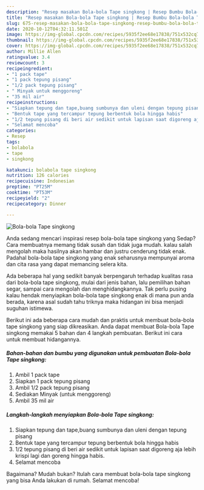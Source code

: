 ```yaml
---
description: "Resep masakan Bola-bola Tape singkong | Resep Bumbu Bola-bola Tape singkong Yang Enak Banget"
title: "Resep masakan Bola-bola Tape singkong | Resep Bumbu Bola-bola Tape singkong Yang Enak Banget"
slug: 675-resep-masakan-bola-bola-tape-singkong-resep-bumbu-bola-bola-tape-singkong-yang-enak-banget
date: 2020-10-12T04:32:11.501Z
image: https://img-global.cpcdn.com/recipes/5935f2ee68e17838/751x532cq70/bola-bola-tape-singkong-foto-resep-utama.jpg
thumbnail: https://img-global.cpcdn.com/recipes/5935f2ee68e17838/751x532cq70/bola-bola-tape-singkong-foto-resep-utama.jpg
cover: https://img-global.cpcdn.com/recipes/5935f2ee68e17838/751x532cq70/bola-bola-tape-singkong-foto-resep-utama.jpg
author: Millie Allen
ratingvalue: 3.4
reviewcount: 3
recipeingredient:
- "1 pack tape"
- "1 pack tepung pisang"
- "1/2 pack tepung pisang"
- " Minyak untuk menggoreng"
- "35 mil air"
recipeinstructions:
- "Siapkan tepung dan tape,buang sumbunya dan uleni dengan tepung pisang"
- "Bentuk tape yang tercampur tepung berbentuk bola hingga habis"
- "1/2 tepung pisang di beri air sedikit untuk lapisan saat digoreng aja lebih krispi lagi dan goreng hingga habis."
- "Selamat mencoba"
categories:
- Resep
tags:
- bolabola
- tape
- singkong

katakunci: bolabola tape singkong 
nutrition: 126 calories
recipecuisine: Indonesian
preptime: "PT25M"
cooktime: "PT53M"
recipeyield: "2"
recipecategory: Dinner

---
```



![Bola-bola Tape singkong](https://img-global.cpcdn.com/recipes/5935f2ee68e17838/751x532cq70/bola-bola-tape-singkong-foto-resep-utama.jpg)

Anda sedang mencari inspirasi resep bola-bola tape singkong yang Sedap? Cara membuatnya memang tidak susah dan tidak juga mudah. kalau salah mengolah maka hasilnya akan hambar dan justru cenderung tidak enak. Padahal bola-bola tape singkong yang enak seharusnya mempunyai aroma dan cita rasa yang dapat memancing selera kita.

Ada beberapa hal yang sedikit banyak berpengaruh terhadap kualitas rasa dari bola-bola tape singkong, mulai dari jenis bahan, lalu pemilihan bahan segar, sampai cara mengolah dan menghidangkannya. Tak perlu pusing kalau hendak menyiapkan bola-bola tape singkong enak di mana pun anda berada, karena asal sudah tahu triknya maka hidangan ini bisa menjadi suguhan istimewa.




Berikut ini ada beberapa cara mudah dan praktis untuk membuat bola-bola tape singkong yang siap dikreasikan. Anda dapat membuat Bola-bola Tape singkong memakai 5 bahan dan 4 langkah pembuatan. Berikut ini cara untuk membuat hidangannya.

<!--inarticleads1-->

##### Bahan-bahan dan bumbu yang digunakan untuk pembuatan Bola-bola Tape singkong:

1. Ambil 1 pack tape
1. Siapkan 1 pack tepung pisang
1. Ambil 1/2 pack tepung pisang
1. Sediakan  Minyak (untuk menggoreng)
1. Ambil 35 mil air




<!--inarticleads2-->

##### Langkah-langkah menyiapkan Bola-bola Tape singkong:

1. Siapkan tepung dan tape,buang sumbunya dan uleni dengan tepung pisang
1. Bentuk tape yang tercampur tepung berbentuk bola hingga habis
1. 1/2 tepung pisang di beri air sedikit untuk lapisan saat digoreng aja lebih krispi lagi dan goreng hingga habis.
1. Selamat mencoba




Bagaimana? Mudah bukan? Itulah cara membuat bola-bola tape singkong yang bisa Anda lakukan di rumah. Selamat mencoba!
